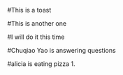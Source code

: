 #This is a toast

#This is another one

#I will do it this time

#Chuqiao Yao is answering questions

#alicia is eating pizza
1. 
